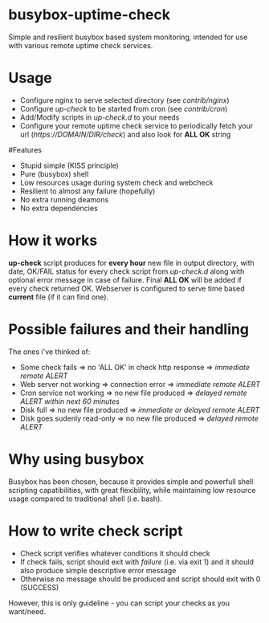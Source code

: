 # busybox-uptime-check

Simple and resilient busybox based system monitoring, intended for use with various remote uptime check services.

# Usage

 - Configure nginx to serve selected directory (see *contrib/nginx*)
 - Configure *up-check* to be started from cron (see *contrib/cron*)
 - Add/Modify scripts in *up-check.d* to your needs
 - Configure your remote uptime check service to periodically fetch your url (*https://DOMAIN/DIR/check*) and also look for **ALL OK** string

#Features

 - Stupid simple (KISS principle)
 - Pure (busybox) shell
 - Low resources usage during system check and webcheck
 - Resilient to almost any failure (hopefully)
 - No extra running deamons
 - No extra dependencies

# How it works

**up-check** script produces for **every hour** new file in output directory, with date, OK/FAIL status for every check script from *up-check.d*
along with optional error message in case of failure. Final **ALL OK** will be added if every check returned OK.
Webserver is configured to serve time based **current** file (if it can find one).

# Possible failures and their handling

The ones i've thinked of:

 - Some check fails => no 'ALL OK' in check http response => *immediate remote ALERT*
 - Web server not working => connection error => *immediate remote ALERT*
 - Cron service not working => no new file produced => *delayed remote ALERT within next 60 minutes*
 - Disk full => no new file produced => *immediate or delayed remote ALERT*
 - Disk goes sudenly read-only => no new file produced => *delayed remote ALERT*

# Why using busybox

Busybox has been chosen, because it provides simple and powerfull shell scripting capatibilities, with great flexibility,
while maintaining low resource usage compared to traditional shell (i.e. bash).

# How to write check script

 - Check script verifies whatever conditions it should check
 - If check fails, script should exit with *failure* (i.e. via exit 1) and it should also produce simple descriptive error message
 - Otherwise no message should be produced and script should exit with 0 (SUCCESS)

However, this is only guideline - you can script your checks as you want/need.

